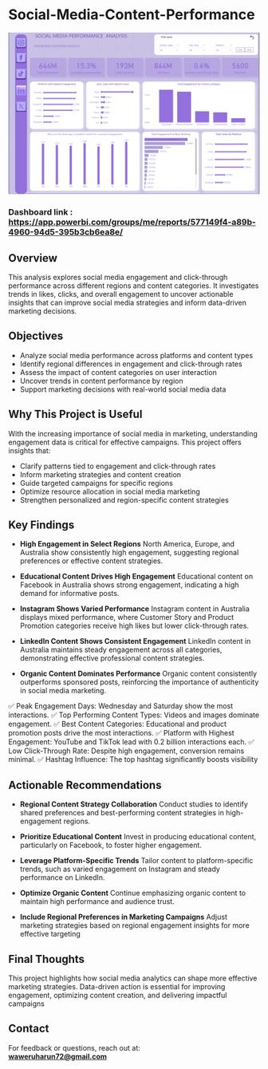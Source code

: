 #  Social-Media-Content-Performance

![Social Media Dashboard](https://github.com/Haruharun/Social-Media-Content-Performance-/blob/7d2ff3fb70a0c904edef0740fb3df51fcea5fe57/Screenshot%202025-06-12%20140013.png)

### Dashboard link : https://app.powerbi.com/groups/me/reports/577149f4-a89b-4960-94d5-395b3cb6ea8e/


## Overview  
This analysis explores social media engagement and click-through performance across different regions and content categories. It investigates trends in likes, clicks, and overall engagement to uncover actionable insights that can improve social media strategies and inform data-driven marketing decisions.


## Objectives
- Analyze social media performance across platforms and content types
- Identify regional differences in engagement and click-through rates
- Assess the impact of content categories on user interaction
- Uncover trends in content performance by region
- Support marketing decisions with real-world social media data




## Why This Project is Useful  
With the increasing importance of social media in marketing, understanding engagement data is critical for effective campaigns. This project offers insights that:
- Clarify patterns tied to engagement and click-through rates
- Inform marketing strategies and content creation
- Guide targeted campaigns for specific regions
- Optimize resource allocation in social media marketing
- Strengthen personalized and region-specific content strategies



## Key Findings

- **High Engagement in Select Regions**
North America, Europe, and Australia show consistently high engagement, suggesting regional preferences or effective content strategies.

- **Educational Content Drives High Engagement**
Educational content on Facebook in Australia shows strong engagement, indicating a high demand for informative posts.

- **Instagram Shows Varied Performance**
Instagram content in Australia displays mixed performance, where Customer Story and Product Promotion categories receive high likes but lower click-through rates.

- **LinkedIn Content Shows Consistent Engagement**
LinkedIn content in Australia maintains steady engagement across all categories, demonstrating effective professional content strategies.

- **Organic Content Dominates Performance**
Organic content consistently outperforms sponsored posts, reinforcing the importance of authenticity in social media marketing.

✅ Peak Engagement Days: Wednesday and Saturday show the most interactions.
✅ Top Performing Content Types: Videos and images dominate engagement.
✅ Best Content Categories: Educational and product promotion posts drive the most interactions.
✅ Platform with Highest Engagement: YouTube and TikTok lead with 0.2 billion interactions each.
✅ Low Click-Through Rate: Despite high engagement, conversion remains minimal.
✅ Hashtag Influence: The top hashtag significantly boosts visibility



## Actionable Recommendations

- **Regional Content Strategy Collaboration**
Conduct studies to identify shared preferences and best-performing content strategies in high-engagement regions.

- **Prioritize Educational Content**
Invest in producing educational content, particularly on Facebook, to foster higher engagement.

- **Leverage Platform-Specific Trends**
Tailor content to platform-specific trends, such as varied engagement on Instagram and steady performance on LinkedIn.

- **Optimize Organic Content**
Continue emphasizing organic content to maintain high performance and audience trust.

- **Include Regional Preferences in Marketing Campaigns**
Adjust marketing strategies based on regional engagement insights for more effective targeting




## Final Thoughts  
This project highlights how social media analytics can shape more effective marketing strategies. Data-driven action is essential for improving engagement, optimizing content creation, and delivering impactful campaigns


## Contact  
For feedback or questions, reach out at:  
**waweruharun72@gmail.com**
